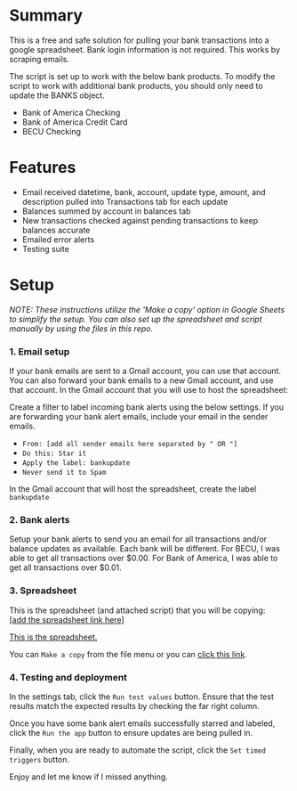 # Summary

This is a free and safe solution for pulling your bank transactions into a google spreadsheet. Bank login information is not required. This works by scraping emails.

The script is set up to work with the below bank products. To modify the script to work with additional bank products, you should only need to update the BANKS object.
- Bank of America Checking
- Bank of America Credit Card
- BECU Checking

# Features

- Email received datetime, bank, account, update type, amount, and description pulled into Transactions tab for each update
- Balances summed by account in balances tab
- New transactions checked against pending transactions to keep balances accurate
- Emailed error alerts
- Testing suite

# Setup

_NOTE: These instructions utilize the 'Make a copy' option in Google Sheets to simplify the setup. You can also set up the spreadsheet and script manually by using the files in this repo._

### 1. Email setup
If your bank emails are sent to a Gmail account, you can use that account. You can also forward your bank emails to a new Gmail account, and use that account. In the Gmail account that you will use to host the spreadsheet:

Create a filter to label incoming bank alerts using the below settings.  If you are forwarding your bank alert emails, include your email in the sender emails.
- `From: [add all sender emails here separated by " OR "]`
- `Do this: Star it`
- `Apply the label: bankupdate`
- `Never send it to Spam`

In the Gmail account that will host the spreadsheet, create the label `bankupdate`

### 2. Bank alerts
Setup your bank alerts to send you an email for all transactions and/or balance updates as available.  Each bank will be different.  For BECU, I was able to get all transactions over $0.00.  For Bank of America, I was able to get all transactions over $0.01.

### 3. Spreadsheet
This is the spreadsheet (and attached script) that you will be copying:  
[\[add the spreadsheet link here\]](https://docs.google.com/spreadsheets/d/1LBkVF94ZmOu09n-ugCw50vD-p41wiap2ETIQwf2Epfo/edit?usp=sharing)

[This is the spreadsheet.](https://docs.google.com/spreadsheets/d/1LBkVF94ZmOu09n-ugCw50vD-p41wiap2ETIQwf2Epfo)

You can `Make a copy` from the file menu or you can [click this link](https://docs.google.com/spreadsheets/d/1LBkVF94ZmOu09n-ugCw50vD-p41wiap2ETIQwf2Epfo/copy).

### 4. Testing and deployment

In the settings tab, click the `Run test values` button.  Ensure that the test results match the expected results by checking the far right column.

Once you have some bank alert emails successfully starred and labeled, click the `Run the app` button to ensure updates are being pulled in.

Finally, when you are ready to automate the script, click the `Set timed triggers` button.

Enjoy and let me know if I missed anything.
